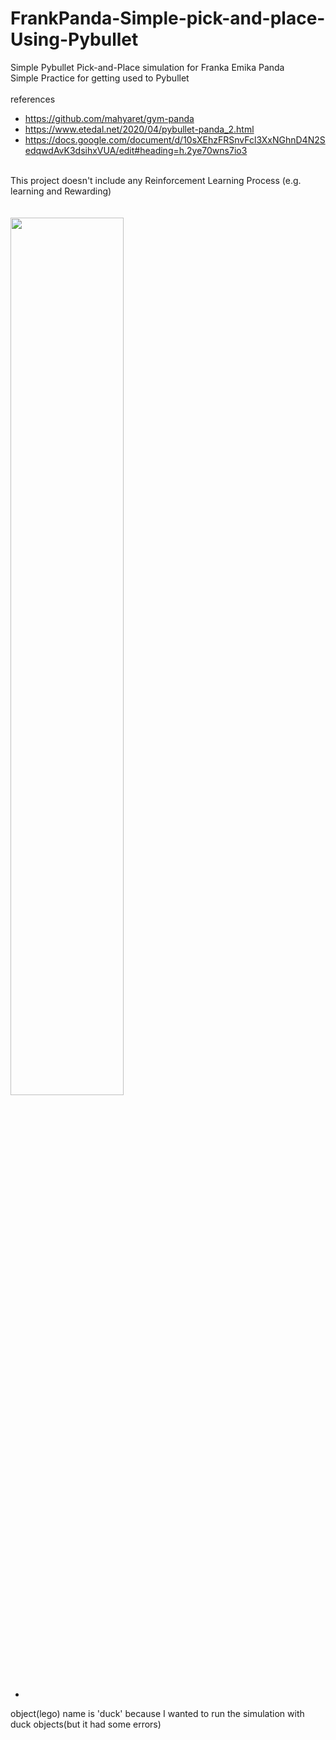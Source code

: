 # FrankPanda-Simple-pick-and-place-Using-Pybullet
Simple Pybullet Pick-and-Place simulation for Franka Emika Panda
<br>
Simple Practice for getting used to Pybullet <br>
<br>
references
* https://github.com/mahyaret/gym-panda<br>
* https://www.etedal.net/2020/04/pybullet-panda_2.html<br>
* https://docs.google.com/document/d/10sXEhzFRSnvFcl3XxNGhnD4N2SedqwdAvK3dsihxVUA/edit#heading=h.2ye70wns7io3<br>
<br>
This project doesn't include any Reinforcement Learning Process (e.g. learning and Rewarding) <br>
<br><br>
<img width="60%" src="https://user-images.githubusercontent.com/77532413/150819074-fa66f562-8c0e-4c3f-afc6-bf3216ca87eb.gif"/>

+
object(lego) name is 'duck' because I wanted to run the simulation with duck objects(but it had some errors)
